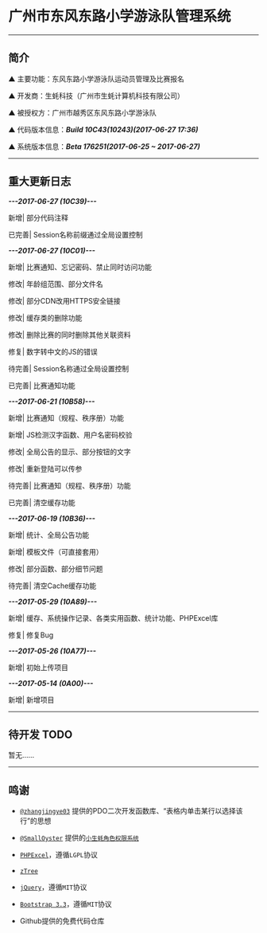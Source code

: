 # 广州市东风东路小学游泳队管理系统

---

## 简介

▲ 主要功能：东风东路小学游泳队运动员管理及比赛报名

▲ 开发商：生蚝科技（广州市生蚝计算机科技有限公司）

▲ 被授权方：广州市越秀区东风东路小学游泳队

▲ 代码版本信息：***Build 10C43(10243)(2017-06-27 17:36)***

▲ 系统版本信息：***Beta 176251(2017-06-25 ~ 2017-06-27)***

---

## 重大更新日志

*****---2017-06-27 (10C39)---*****

新增| 部分代码注释

已完善| Session名称前缀通过全局设置控制

*****---2017-06-27 (10C01)---*****

新增| 比赛通知、忘记密码、禁止同时访问功能

修改| 年龄组范围、部分文件名

修改| 部分CDN改用HTTPS安全链接

修改| 缓存类的删除功能

修改| 删除比赛的同时删除其他关联资料

修复| 数字转中文的JS的错误

待完善| Session名称通过全局设置控制

已完善| 比赛通知功能

*****---2017-06-21 (10B58)---*****

新增| 比赛通知（规程、秩序册）功能

新增| JS检测汉字函数、用户名密码校验

修改| 全局公告的显示、部分按钮的文字

修改| 重新登陆可以传参

待完善| 比赛通知（规程、秩序册）功能

已完善| 清空缓存功能

*****---2017-06-19 (10B36)---*****

新增| 统计、全局公告功能

新增| 模板文件（可直接套用）

修改| 部分函数、部分细节问题

待完善| 清空Cache缓存功能

*****---2017-05-29 (10A89)---*****

新增| 缓存、系统操作记录、各类实用函数、统计功能、PHPExcel库

修复| 修复Bug

*****---2017-05-26 (10A77)---*****

新增| 初始上传项目

*****---2017-05-14 (0A00)---*****

新增| 新增项目

---

## 待开发 TODO

暂无……

---

## 鸣谢

* [`@zhangjingye03`](https://github.com/zhangjingye03) 提供的PDO二次开发函数库、“表格内单击某行以选择该行”的思想

* [`@SmallOyster`](https://github.com/SmallOyster) 提供的[`小生蚝角色权限系统`](https://github.com/SmallOyster/Role-Purview-System)

* [`PHPExcel`](https://github.com/PHPOffice/PHPExcel)，遵循`LGPL`协议

* [`zTree`](https://github.com/zTree/zTree_v3)

* [`jQuery`](https://jquery.org/)，遵循`MIT`协议

* [`Bootstrap 3.3`](https://getbootstrap.com/)，遵循`MIT`协议

* Github提供的免费代码仓库